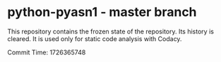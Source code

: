 # python-pyasn1 - master branch

This repository contains the frozen state of the repository.
Its history is cleared. It is used only for static code
analysis with Codacy.

Commit Time: 1726365748